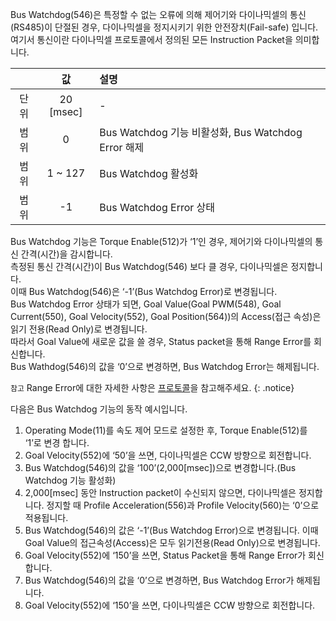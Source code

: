 Bus Watchdog(546)은 특정할 수 없는 오류에 의해 제어기와 다이나믹셀의 통신(RS485)이 단절된 경우, 다이나믹셀을 정지시키기 위한 안전장치(Fail-safe) 입니다.  
여기서 통신이란 다이나믹셀 프로토콜에서 정의된 모든 Instruction Packet을 의미합니다.

|       | 값       | 설명 |
| :---: | :---:    | :------------- |
| 단위 | 20 [msec] | - |
| 범위 | 0         | Bus Watchdog 기능 비활성화, Bus Watchdog Error 해제 |
| 범위 | 1 ~ 127   | Bus Watchdog 활성화 |
| 범위 | -1        | Bus Watchdog Error 상태 |

Bus Watchdog 기능은 Torque Enable(512)가 ‘1’인 경우, 제어기와 다이나믹셀의 통신 간격(시간)을 감시합니다.  
측정된 통신 간격(시간)이 Bus Watchdog(546) 보다 클 경우, 다이나믹셀은 정지합니다.  
이때 Bus Watchdog(546)은 ‘-1’(Bus Watchdog Error)로 변경됩니다.  
Bus Watchdog Error 상태가 되면, Goal Value(Goal PWM(548), Goal Current(550), Goal Velocity(552), Goal Position(564))의 Access(접근 속성)은 읽기 전용(Read Only)로 변경됩니다.  
따라서 Goal Value에 새로운 값을 쓸 경우, Status packet을 통해 Range Error를 회신합니다.  
Bus Wathdog(546)의 값을 ‘0’으로 변경하면, Bus Watchdog Error는 해제됩니다.

`참고` Range Error에 대한 자세한 사항은 [프로토콜]을 참고해주세요.
{: .notice}

[프로토콜]: /docs/kr/dxl/protocol2/#status-packet

다음은 Bus Watchdog 기능의 동작 예시입니다.
1. Operating Mode(11)를 속도 제어 모드로 설정한 후, Torque Enable(512)를 ‘1’로 변경 합니다.
2. Goal Velocity(552)에 ‘50’을 쓰면, 다이나믹셀은 CCW 방향으로 회전합니다.
3. Bus Watchdog(546)의 값을 ‘100’(2,000[msec])으로 변경합니다.(Bus Watchdog 기능 활성화)
4. 2,000[msec] 동안 Instruction packet이 수신되지 않으면, 다이나믹셀은 정지합니다. 정지할 때 Profile Acceleration(556)과 Profile Velocity(560)는 ‘0’으로 적용됩니다.
5. Bus Watchdog(546)의 값은 ‘-1’(Bus Watchdog Error)으로 변경됩니다. 이때 Goal Value의 접근속성(Access)은 모두 읽기전용(Read Only)으로 변경됩니다.
6. Goal Velocity(552)에 ‘150’을 쓰면, Status Packet을 통해 Range Error가 회신합니다.
7. Bus Watchdog(546)의 값을 ‘0’으로 변경하면, Bus Watchdog Error가 해제됩니다.
8. Goal Velocity(552)에 ‘150’을 쓰면, 다이나믹셀은 CCW 방향으로 회전합니다.
